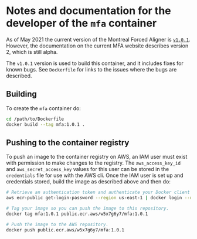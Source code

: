 # Notes and documentation for the developer of the `mfa` container

As of May 2021 the current version of the Montreal Forced Aligner is [`v1.0.1`](https://github.com/MontrealCorpusTools/Montreal-Forced-Aligner/releases/tag/v1.0.1). However, the documentation on the current MFA website describes version 2, which is still alpha.

The `v1.0.1` version is used to build this container, and it includes fixes for known bugs. See `Dockerfile` for links to the issues where the bugs are described.

## Building

To create the `mfa` container do:

```bash
cd /path/to/Dockerfile
docker build --tag mfa:1.0.1 .
```

## Pushing to the container registry

To push an image to the container registry on AWS, an IAM user must exist with permission to make changes to the registry. The `aws_access_key_id` and `aws_secret_access_key` values for this user can be stored in the `credentials` file for use with the AWS cli. Once the IAM user is set up and credentials stored, build the image as described above and then do:

```bash
# Retrieve an authentication token and authenticate your Docker client to your registry.
aws ecr-public get-login-password --region us-east-1 | docker login --username AWS --password-stdin public.ecr.aws/w5x7g6y7

# Tag your image so you can push the image to this repository.
docker tag mfa:1.0.1 public.ecr.aws/w5x7g6y7/mfa:1.0.1

# Push the image to the AWS repository.
docker push public.ecr.aws/w5x7g6y7/mfa:1.0.1
```

